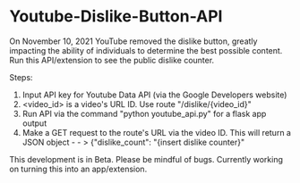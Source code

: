 # Youtube-Dislike-Button-API

On November 10, 2021 YouTube removed the dislike button, greatly impacting the ability of individuals to determine the best possible content. Run this API/extension to see the public dislike counter.

Steps:

1. Input API key for Youtube Data API (via the Google Developers website)
2. <video_id> is a video's URL ID. Use route "/dislike/{video_id}"
3. Run API via the command "python youtube_api.py" for a flask app output
4. Make a GET request to the route's URL via the video ID. This will return a JSON object - - > {"dislike_count": "{insert dislike counter}"



This development is in Beta. Please be mindful of bugs. Currently working on turning this into an app/extension. 
